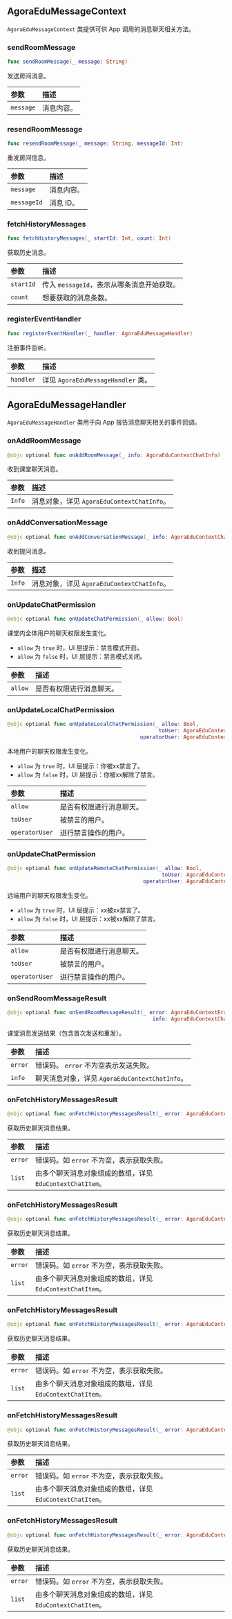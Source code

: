 ## AgoraEduMessageContext

`AgoraEduMessageContext` 类提供可供 App 调用的消息聊天相关方法。

### sendRoomMessage

```swift
func sendRoomMessage(_ message: String)
```

发送房间消息。

| 参数      | 描述       |
| :-------- | :--------- |
| `message` | 消息内容。 |

### resendRoomMessage

```swift
func resendRoomMessage(_ message: String, messageId: Int)
```

重发房间信息。

| 参数        | 描述       |
| :---------- | :--------- |
| `message`   | 消息内容。 |
| `messageId` | 消息 ID。  |

### fetchHistoryMessages

```swift
func fetchHistoryMessages(_ startId: Int, count: Int)
```

获取历史消息。

| 参数      | 描述                                       |
| :-------- | :----------------------------------------- |
| `startId` | 传入 `messageId`，表示从哪条消息开始获取。 |
| `count`   | 想要获取的消息条数。                       |

### registerEventHandler

```swift
func registerEventHandler(_ handler: AgoraEduMessageHandler)
```

注册事件监听。

| 参数      | 描述                               |
| :-------- | :--------------------------------- |
| `handler` | 详见 `AgoraEduMessageHandler` 类。 |

## AgoraEduMessageHandler

`AgoraEduMessageHandler` 类用于向 App 报告消息聊天相关的事件回调。

### onAddRoomMessage

```swift
@objc optional func onAddRoomMessage(_ info: AgoraEduContextChatInfo)
```

收到课堂聊天消息。

| 参数   | 描述                                       |
| :----- | :----------------------------------------- |
| `Info` | 消息对象，详见 `AgoraEduContextChatInfo`。 |

### onAddConversationMessage

```swift
@objc optional func onAddConversationMessage(_ info: AgoraEduContextChatInfo)
```

收到提问消息。

| 参数   | 描述                                       |
| :----- | :----------------------------------------- |
| `Info` | 消息对象，详见 `AgoraEduContextChatInfo`。 |

### onUpdateChatPermission

```swift
@objc optional func onUpdateChatPermission(_ allow: Bool)
```

课堂内全体用户的聊天权限发生变化。

- `allow` 为 `true` 时，UI 层提示：禁言模式开启。
- `allow` 为 `false` 时，UI 层提示：禁言模式关闭。

| 参数    | 描述                     |
| :------ | :----------------------- |
| `allow` | 是否有权限进行消息聊天。 |

### onUpdateLocalChatPermission

```swift
@objc optional func onUpdateLocalChatPermission(_ allow: Bool,
                                                 toUser: AgoraEduContextUserInfo,
                                           operatorUser: AgoraEduContextUserInfo)
```

本地用户的聊天权限发生变化。

- `allow` 为 `true` 时，UI 层提示：你被xx禁言了。
- `allow` 为 `false` 时，UI 层提示：你被xx解除了禁言。

| 参数           | 描述                     |
| :------------- | :----------------------- |
| `allow`        | 是否有权限进行消息聊天。 |
| `toUser`       | 被禁言的用户。           |
| `operatorUser` | 进行禁言操作的用户。     |

### onUpdateChatPermission

```swift
@objc optional func onUpdateRemoteChatPermission(_ allow: Bool,
                                                  toUser: AgoraEduContextUserInfo,
                                            operatorUser: AgoraEduContextUserInfo)
```

远端用户的聊天权限发生变化。

- `allow` 为 `true` 时，UI 层提示：xx被xx禁言了。
- `allow` 为 `false` 时，UI 层提示：xx被xx解除了禁言。

| 参数           | 描述                     |
| :------------- | :----------------------- |
| `allow`        | 是否有权限进行消息聊天。 |
| `toUser`       | 被禁言的用户。           |
| `operatorUser` | 进行禁言操作的用户。     |

### onSendRoomMessageResult

```swift
@objc optional func onSendRoomMessageResult(_ error: AgoraEduContextError?,
                                               info: AgoraEduContextChatInfo?)
```

课堂消息发送结果（包含首次发送和重发）。

| 参数    | 描述                                           |
| :------ | :--------------------------------------------- |
| `error` | 错误码。 `error` 不为空表示发送失败。          |
| `info`  | 聊天消息对象，详见 `AgoraEduContextChatInfo`。 |

### onFetchHistoryMessagesResult

```swift
@objc optional func onFetchHistoryMessagesResult(_ error: AgoraEduContextError?, list: [AgoraEduContextChatInfo]?)
```

获取历史聊天消息结果。

| 参数    | 描述                                                      |
| :------ | :-------------------------------------------------------- |
| `error` | 错误码。如 `error` 不为空，表示获取失败。                 |
| `list`  | 由多个聊天消息对象组成的数组，详见 `EduContextChatItem`。 |

### onFetchHistoryMessagesResult

```swift
@objc optional func onFetchHistoryMessagesResult(_ error: AgoraEduContextError?, list: [AgoraEduContextChatInfo]?)
```

获取历史聊天消息结果。

| 参数    | 描述                                                      |
| :------ | :-------------------------------------------------------- |
| `error` | 错误码。如 `error` 不为空，表示获取失败。                 |
| `list`  | 由多个聊天消息对象组成的数组，详见 `EduContextChatItem`。 |

### onFetchHistoryMessagesResult

```swift
@objc optional func onFetchHistoryMessagesResult(_ error: AgoraEduContextError?, list: [AgoraEduContextChatInfo]?)
```

获取历史聊天消息结果。

| 参数    | 描述                                                      |
| :------ | :-------------------------------------------------------- |
| `error` | 错误码。如 `error` 不为空，表示获取失败。                 |
| `list`  | 由多个聊天消息对象组成的数组，详见 `EduContextChatItem`。 |

### onFetchHistoryMessagesResult

```swift
@objc optional func onFetchHistoryMessagesResult(_ error: AgoraEduContextError?, list: [AgoraEduContextChatInfo]?)
```

获取历史聊天消息结果。

| 参数    | 描述                                                      |
| :------ | :-------------------------------------------------------- |
| `error` | 错误码。如 `error` 不为空，表示获取失败。                 |
| `list`  | 由多个聊天消息对象组成的数组，详见 `EduContextChatItem`。 |

### onFetchHistoryMessagesResult

```swift
@objc optional func onFetchHistoryMessagesResult(_ error: AgoraEduContextError?, list: [AgoraEduContextChatInfo]?)
```

获取历史聊天消息结果。

| 参数    | 描述                                                      |
| :------ | :-------------------------------------------------------- |
| `error` | 错误码。如 `error` 不为空，表示获取失败。                 |
| `list`  | 由多个聊天消息对象组成的数组，详见 `EduContextChatItem`。 |
